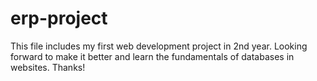 # erp-project
This file includes my first web development project in 2nd year. 
Looking forward to make it better and learn the fundamentals of databases in websites.
Thanks!

